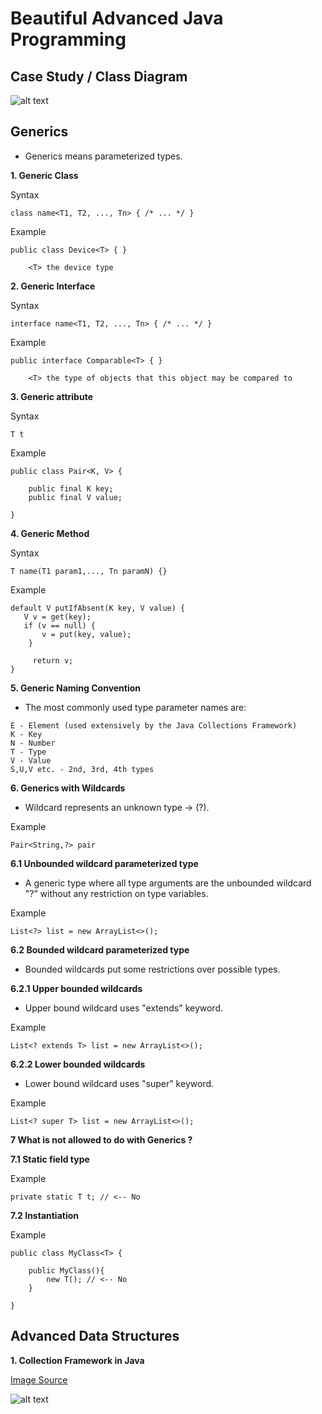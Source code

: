 # Beautiful Advanced Java Programming

## Case Study / Class Diagram

![alt text](https://raw.githubusercontent.com/lsefiane/beautiful-java-programming-sample/master/beautiful-java-advanced-programming-sample/src/main/resources/image/Design.PNG)

## Generics

- Generics means parameterized types.

**1. Generic Class**

Syntax

```
class name<T1, T2, ..., Tn> { /* ... */ }
```

Example

```
public class Device<T> { }

	<T> the device type
```

**2. Generic Interface**

Syntax

```
interface name<T1, T2, ..., Tn> { /* ... */ }
```

Example

```
public interface Comparable<T> { }

	<T> the type of objects that this object may be compared to
```

**3. Generic attribute**

Syntax

```
T t
```

Example

```
public class Pair<K, V> {

    public final K key;
    public final V value;
    
}
```


**4. Generic Method**

Syntax

```
T name(T1 param1,..., Tn paramN) {}
```

Example

```
default V putIfAbsent(K key, V value) {
   V v = get(key);
   if (v == null) {
       v = put(key, value);
    }

     return v;
}
```


**5. Generic Naming Convention**

- The most commonly used type parameter names are:

```
E - Element (used extensively by the Java Collections Framework)
K - Key
N - Number
T - Type
V - Value
S,U,V etc. - 2nd, 3rd, 4th types
```

**6. Generics with Wildcards**

- Wildcard represents an unknown type -> (?).

Example

```
Pair<String,?> pair
```

**6.1 Unbounded wildcard parameterized type**

- A generic type where all type arguments are the unbounded wildcard "?” without any restriction on type variables.

Example

```
List<?> list = new ArrayList<>();  
```

**6.2 Bounded wildcard parameterized type**

- Bounded wildcards put some restrictions over possible types.



**6.2.1 Upper bounded wildcards**

- Upper bound wildcard uses "extends" keyword.

Example

```
List<? extends T> list = new ArrayList<>();  
```


**6.2.2 Lower bounded wildcards**

- Lower bound wildcard uses "super" keyword.

Example

```
List<? super T> list = new ArrayList<>();  
```

**7 What is not allowed to do with Generics ?**

**7.1 Static field type**

Example

```
private static T t; // <-- No  
```

**7.2 <T> Instantiation**

Example

```
public class MyClass<T> {

	public MyClass(){
		new T(); // <-- No
	}

} 
```

## Advanced Data Structures

**1. Collection Framework in Java** 

[Image Source](https://techvidvan.com/tutorials/wp-content/uploads/sites/2/2020/03/collection-framework-hierarchy-in-java.jpg)

![alt text](https://raw.githubusercontent.com/lsefiane/beautiful-java-programming-sample/master/beautiful-java-advanced-programming-sample/src/main/resources/image/collection-framework-hierarchy-in-java.jpg)
